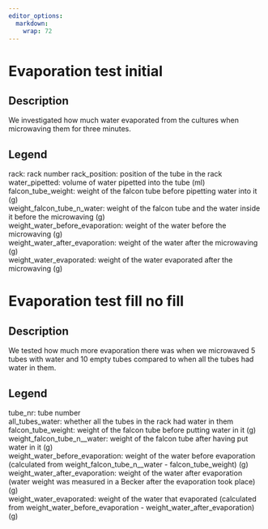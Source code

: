 ```yaml
---
editor_options: 
  markdown: 
    wrap: 72
---
```


# Evaporation test initial

## Description

We investigated how much water evaporated from the cultures when
microwaving them for three minutes.

## Legend

rack: rack number rack_position: position of the tube in the rack
water_pipetted: volume of water pipetted into the tube (ml)\
falcon_tube_weight: weight of the falcon tube before pipetting water
into it (g)\
weight_falcon_tube_n_water: weight of the falcon tube and the water
inside it before the microwaving (g)\
weight_water_before_evaporation: weight of the water before the
microwaving (g)\
weight_water_after_evaporation: weight of the water after the
microwaving (g)\
weight_water_evaporated: weight of the water evaporated after the
microwaving (g)

# Evaporation test fill no fill

## Description

We tested how much more evaporation there was when we microwaved 5 tubes
with water and 10 empty tubes compared to when all the tubes had water
in them.

## Legend

tube_nr: tube number\
all_tubes_water: whether all the tubes in the rack had water in them\
falcon_tube_weight: weight of the falcon tube before putting water in it
(g) \
weight_falcon_tube_n\_\_water: weight of the falcon tube after having
put water in it (g)\
weight_water_before_evaporation: weight of the water before evaporation
(calculated from weight_falcon_tube_n\_\_water - falcon_tube_weight) (g)
\
weight_water_after_evaporation: weight of the water after evaporation
(water weight was measured in a Becker after the evaporation took place)
(g) \
weight_water_evaporated: weight of the water that evaporated (calculated
from weight_water_before_evaporation - weight_water_after_evaporation)
(g)
